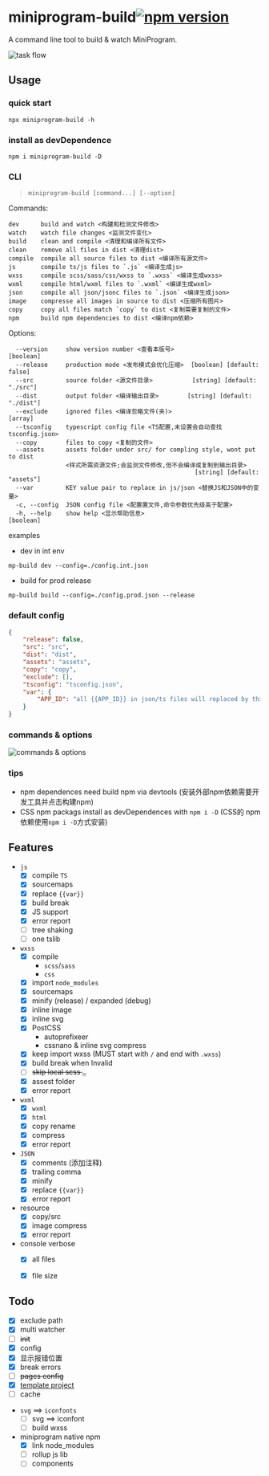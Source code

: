 # miniprogram-build[![npm version](https://badge.fury.io/js/miniprogram-build.svg)](https://www.npmjs.com/package/miniprogram-build)

A command line tool to build & watch MiniProgram.

![task flow](https://user-images.githubusercontent.com/6290356/53175609-4a51a580-3627-11e9-8f8f-e523e71333fd.png)

## Usage

### quick start

```
npx miniprogram-build -h
```

### install as devDependence

```
npm i miniprogram-build -D
```

### CLI

> `miniprogram-build [command...] [--option]`

Commands:

```
dev      build and watch <构建和检测文件修改>
watch    watch file changes <监测文件变化>
build    clean and compile <清理和编译所有文件>
clean    remove all files in dist <清理dist>
compile  compile all source files to dist <编译所有源文件>
js       compile ts/js files to `.js` <编译生成js>
wxss     compile scss/sass/css/wxss to `.wxss` <编译生成wxss>
wxml     compile html/wxml files to `.wxml` <编译生成wxml>
json     compile all json/jsonc files to `.json` <编译生成json>
image    compresse all images in source to dist <压缩所有图片>
copy     copy all files match `copy` to dist <复制需要复制的文件>
npm      build npm dependencies to dist <编译npm依赖>
```

Options:

```
  --version     show version number <查看本版号>                       [boolean]
  --release     production mode <发布模式会优化压缩>  [boolean] [default: false]
  --src         source folder <源文件目录>           [string] [default: "./src"]
  --dist        output folder <编译输出目录>        [string] [default: "./dist"]
  --exclude     ignored files <编译忽略文件(夹)>                         [array]
  --tsconfig    typescript config file <TS配置,未设置会自动查找tsconfig.json>
  --copy        files to copy <复制的文件>
  --assets      assets folder under src/ for compling style, wont put to dist
                <样式所需资源文件;会监测文件修改,但不会编译或复制到输出目录>
                                                    [string] [default: "assets"]
  --var         KEY value pair to replace in js/json <替换JS和JSON中的变量>
  -c, --config  JSON config file <配置置文件,命令参数优先级高于配置>
  -h, --help    show help <显示帮助信息>                               [boolean]
```

examples

-   dev in int env

```
mp-build dev --config=./config.int.json
```

-   build for prod release

```
mp-build build --config=./config.prod.json --release
```

### default config

```json
{
    "release": false,
    "src": "src",
    "dist": "dist",
    "assets": "assets",
    "copy": "copy",
    "exclude": [],
    "tsconfig": "tsconfig.json",
    "var": {
        "APP_ID": "all {{APP_ID}} in json/ts files will replaced by this value"
    }
}
```

### commands & options

![commands & options](https://user-images.githubusercontent.com/6290356/53218418-07c7b180-3697-11e9-986b-acac08871bdc.png)

### tips

* npm dependences need build npm via devtools (安装外部npm依赖需要开发工具并点击构建npm)
* CSS npm packags install as devDependences with `npm i -D` (CSS的 npm 依赖使用`npm i -D`方式安装)


## Features

* `js`
    * [x] compile `TS`
    * [x] sourcemaps
    * [x] replace `{{var}}`
    * [x] build break
    * [x] JS support
    * [x] error report
    * [ ] tree shaking
    * [ ] one tslib
* `wxss`
    * [x] compile
        * `scss`/`sass`
        * `css`
    * [x] import `node_modules`
    * [x] sourcemaps
    * [x] minify (release) / expanded (debug)
    * [x] inline image
    * [x] inline svg
    * [x] PostCSS 
        * autoprefixeer
        * cssnano & inline svg compress
    * [x] keep import wxss (MUST start with `/` and end with `.wxss`)
    * [x] build break when Invalid
    * [ ] ~~skip local scss `_`~~
    * [x] assest folder
    * [x] error report
* `wxml`
    * [x] `wxml`
    * [x] `html`
    * [x] copy rename
    * [x] compress
    * [x] error report
* `JSON`
    * [x] comments (添加注释)
    * [x] trailing comma
    * [x] minify
    * [x] replace `{{var}}`
    * [x] error report
* resource
    * [x] copy/src
    * [x] image compress
    * [x] error report
* console verbose
    * [x] all files
    * [x] file size


## Todo
* [x] exclude path
* [x] multi watcher
* [ ] ~~init~~
* [x] config
* [x] 显示报错位置
* [x] break errors
* [ ] ~~pages config~~
* [x] [template project](https://github.com/NewFuture/miniprogram-template)
* [ ] cache
* `svg` ==> `iconfonts`
    * [ ] svg ==> iconfont 
    * [ ] build wxss
* miniprogram native npm
    * [x] link node_modules
    * [ ] rollup js lib
    * [ ] components
